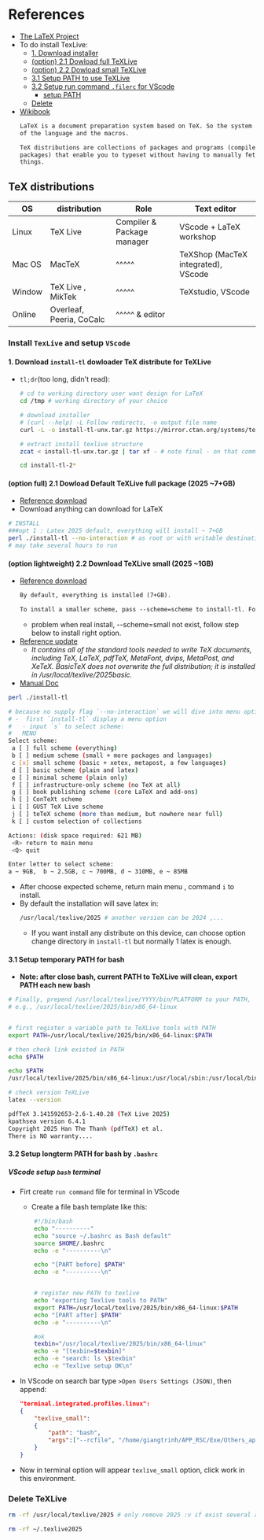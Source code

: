 # References
- [The LaTeX Project](https://www.latex-project.org/get/)
- To do install TexLive:
    - [1. Download installer](#1-download-install-tl-dowloader-tex-distribute-for-texlive)
    - [(option) 2.1 Dowload full TeXLive](#option-full-21-dowload-default-texlive-full-package-2025-7gb)
    - [(option) 2.2 Dowload small TeXLive](#option-lightweight-22-download-texlive-small-2025-1gb)
    - [3.1 Setup PATH to use TeXLive ](#31-setup-temporary-path-for-bash)
    - [3.2 Setup run command `.filerc` for VScode](#32-setup-longterm-path-for-bash-by-bashrc)
        - [setup PATH](#vscode-setup-bash-terminal)
    - [Delete](#delete-texlive)
- [Wikibook](../../Doc/LaTeX_wikibook.pdf)
    ```txt
    LaTeX is a document preparation system based on TeX. So the system is the combination
    of the language and the macros.

    TeX distributions are collections of packages and programs (compilers, fonts, and macro
    packages) that enable you to typeset without having to manually fetch files and configure
    things.
    
    ```
## TeX distributions
|OS|distribution| Role | Text editor |
|-|-|-|-|
|Linux| TeX Live | Compiler & Package manager| VScode + LaTeX workshop |
|Mac OS| MacTeX | ^^^^^ | TeXShop (MacTeX integrated), VScode |
|Window|TeX Live , MikTek| ^^^^^ | TeXstudio, VScode |
|Online|Overleaf, Peeria, CoCalc| ^^^^^ & editor | |

### Install `TexLive` and setup `VScode`
#### 1. Download `install-tl` dowloader TeX distribute for TeXLive
- `tl;dr`(too long, didn't read):
    ```bash
    # cd to working directory user want design for LaTeX
    cd /tmp # working directory of your choice 

    # download installer
    # (curl --help) -L Follow redirects, -o output file name
    curl -L -o install-tl-unx.tar.gz https://mirror.ctan.org/systems/texlive/tlnet/install-tl-unx.tar.gz

    # extract install texlive structure
    zcat < install-tl-unx.tar.gz | tar xf - # note final - on that command line 

    cd install-tl-2*
    ```
#### (option full) 2.1 Dowload Default TeXLive full package (2025 ~7+GB)
- [Reference download](https://www.tug.org/texlive/quickinstall.html)
- Download anything can download for LaTeX 

```bash
# INSTALL
###opt 1 : Latex 2025 default, everything will install ~ 7+GB
perl ./install-tl --no-interaction # as root or with writable destination
# may take several hours to run

```

#### (option lightweight) 2.2 Download TeXLive small (2025 ~1GB)
- [Reference download](https://www.tug.org/texlive/quickinstall.html)  
    ```txt
    By default, everything is installed (7+GB).

    To install a smaller scheme, pass --scheme=scheme to install-tl. For example, --scheme=small (corresponds to the BasicTeX variant of MacTeX).
    ```
    - problem when real install, --scheme=small not exist, follow step below to install right option.
- [Reference update](https://www.tug.org/mactex/morepackages.html)
    - *It contains all of the standard tools needed to write TeX documents, including TeX, LaTeX, pdfTeX, MetaFont, dvips, MetaPost, and XeTeX. BasicTeX does not overwrite the full distribution; it is installed in /usr/local/texlive/2025basic.*
- [Manual Doc](../Doc/BasicTeX.pdf)

```bash
perl ./install-tl

# because no supply flag `--no-interaction` we will dive into menu option
# -  first `install-tl` display a menu option
#   - input `s` to select scheme:
#   MENU
Select scheme:
 a [ ] full scheme (everything)
 b [ ] medium scheme (small + more packages and languages)
 c [x] small scheme (basic + xetex, metapost, a few languages)
 d [ ] basic scheme (plain and latex)
 e [ ] minimal scheme (plain only)
 f [ ] infrastructure-only scheme (no TeX at all)
 g [ ] book publishing scheme (core LaTeX and add-ons)
 h [ ] ConTeXt scheme
 i [ ] GUST TeX Live scheme
 j [ ] teTeX scheme (more than medium, but nowhere near full)
 k [ ] custom selection of collections

Actions: (disk space required: 621 MB)
 <R> return to main menu
 <Q> quit

Enter letter to select scheme: 
a ~ 9GB,  b ~ 2.5GB, c ~ 700MB, d ~ 310MB, e ~ 85MB
```
- After choose expected scheme, return main menu , command `i` to install.
- By default the installation will save latex in:
    ```bash
    /usr/local/texlive/2025 # another version can be 2024 ,...
    ```
    - If you want install any distribute on this device, can choose option change directory in `install-tl` but normally 1 latex is enough.

#### 3.1 Setup temporary PATH for bash
- **Note: after close bash, current PATH to TeXLive will clean, export PATH each new bash**
```bash
# Finally, prepend /usr/local/texlive/YYYY/bin/PLATFORM to your PATH,
# e.g., /usr/local/texlive/2025/bin/x86_64-linux


# first register a variable path to TeXLive tools with PATH
export PATH=/usr/local/texlive/2025/bin/x86_64-linux:$PATH

# then check link existed in PATH
echo $PATH

echo $PATH
/usr/local/texlive/2025/bin/x86_64-linux:/usr/local/sbin:/usr/local/bin:/usr/sbin:/usr/bin:/sbin:/bin:/usr/games:/usr/local/games:/snap/bin

# check version TeXLive
latex --version

pdfTeX 3.141592653-2.6-1.40.28 (TeX Live 2025)
kpathsea version 6.4.1
Copyright 2025 Han The Thanh (pdfTeX) et al.
There is NO warranty....
```


#### 3.2 Setup longterm PATH for bash by `.bashrc`
##### VScode setup `bash` terminal
- Firt create `run command` file for terminal in VScode
    - Create a file bash template like this:
    ```bash
        #!/bin/bash
        echo "----------"
        echo "source ~/.bashrc as Bash default"
        source $HOME/.bashrc
        echo -e "----------\n"

        echo "[PART before] $PATH"
        echo -e "----------\n"


        # register new PATH to texlive
        echo "exporting Texlive tools to PATH"
        export PATH=/usr/local/texlive/2025/bin/x86_64-linux:$PATH
        echo "[PART after] $PATH"
        echo -e "----------\n"

        #ok
        texbin="/usr/local/texlive/2025/bin/x86_64-linux"
        echo -e "[texbin=$texbin]"
        echo -e "search: ls \$texbin"
        echo -e "Texlive setup OK\n"

    ```

- In VScode on search bar type `>Open Users Settings (JSON)`, then append:
    ```json
    "terminal.integrated.profiles.linux": 
    {
        "texlive_small":
        {
            "path": "bash",
            "args":["--rcfile", "/home/giangtrinh/APP_RSC/Exe/Others_app/TeXLive/texlive_init_rc"]
        }
    }
    ```
- Now in terminal option will appear `texlive_small` option, click work in this environment.

### Delete TeXLive

```bash
rm -rf /usr/local/texlive/2025 # only remove 2025 :v if exist several another distribution

rm -rf ~/.texlive2025
```
